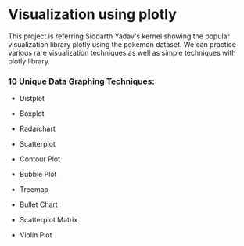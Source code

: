 # Visualization using plotly 

This project is referring Siddarth Yadav's kernel showing the popular visualization library plotly using the pokemon dataset. 
We can practice various rare visualization techniques as well as simple techniques with plotly library.

### 10 Unique Data Graphing Techniques: 
- Distplot

- Boxplot

- Radarchart

- Scatterplot

- Contour Plot

- Bubble Plot

- Treemap

- Bullet Chart 

- Scatterplot Matrix 

- Violin Plot 


